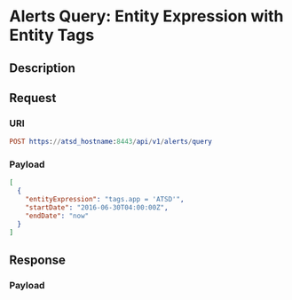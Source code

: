 # Alerts Query: Entity Expression with Entity Tags

## Description

## Request

### URI
```elm
POST https://atsd_hostname:8443/api/v1/alerts/query
```
### Payload

```json
[
  {
    "entityExpression": "tags.app = 'ATSD'",
    "startDate": "2016-06-30T04:00:00Z",
    "endDate": "now"
  }
]
```

## Response

### Payload
```json

```

